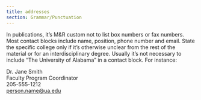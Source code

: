 ```yaml
---
title: addresses
section: Grammar/Punctuation
---
```

In publications, it’s M&R custom not to list box numbers or fax numbers. Most contact blocks include name, position, phone number and email. State the specific college only if it’s otherwise unclear from the rest of the material or for an interdisciplinary degree. Usually it’s not necessary to include “The University of Alabama” in a contact block. For instance:

Dr. Jane Smith  
Faculty Program Coordinator  
205-555-1212  
person.name@ua.edu

